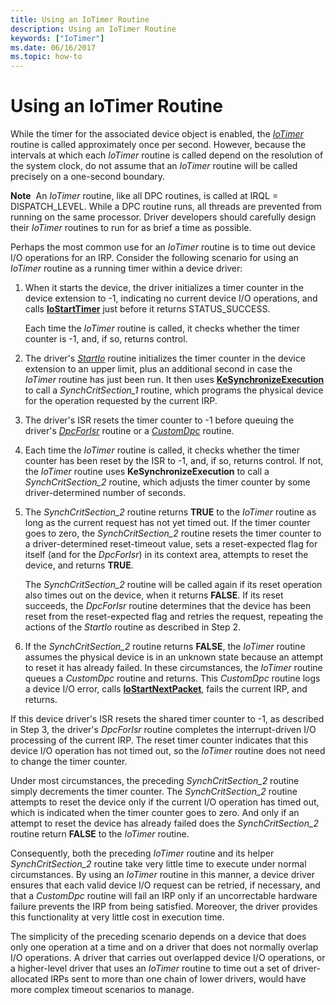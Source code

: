 ```yaml
---
title: Using an IoTimer Routine
description: Using an IoTimer Routine
keywords: ["IoTimer"]
ms.date: 06/16/2017
ms.topic: how-to
---
```


# Using an IoTimer Routine





While the timer for the associated device object is enabled, the [*IoTimer*](/windows-hardware/drivers/ddi/wdm/nc-wdm-io_timer_routine) routine is called approximately once per second. However, because the intervals at which each *IoTimer* routine is called depend on the resolution of the system clock, do not assume that an *IoTimer* routine will be called precisely on a one-second boundary.

**Note**  An *IoTimer* routine, like all DPC routines, is called at IRQL = DISPATCH\_LEVEL. While a DPC routine runs, all threads are prevented from running on the same processor. Driver developers should carefully design their *IoTimer* routines to run for as brief a time as possible.

 

Perhaps the most common use for an *IoTimer* routine is to time out device I/O operations for an IRP. Consider the following scenario for using an *IoTimer* routine as a running timer within a device driver:

1.  When it starts the device, the driver initializes a timer counter in the device extension to -1, indicating no current device I/O operations, and calls [**IoStartTimer**](/windows-hardware/drivers/ddi/ntifs/nf-ntifs-iostarttimer) just before it returns STATUS\_SUCCESS.

    Each time the *IoTimer* routine is called, it checks whether the timer counter is -1, and, if so, returns control.

2.  The driver's [*StartIo*](/windows-hardware/drivers/ddi/wdm/nc-wdm-driver_startio) routine initializes the timer counter in the device extension to an upper limit, plus an additional second in case the *IoTimer* routine has just been run. It then uses [**KeSynchronizeExecution**](/windows-hardware/drivers/ddi/wdm/nf-wdm-kesynchronizeexecution) to call a *SynchCritSection\_1* routine, which programs the physical device for the operation requested by the current IRP.

3.  The driver's ISR resets the timer counter to -1 before queuing the driver's [*DpcForIsr*](/windows-hardware/drivers/ddi/wdm/nc-wdm-io_dpc_routine) routine or a [*CustomDpc*](/windows-hardware/drivers/ddi/wdm/nc-wdm-kdeferred_routine) routine.

4.  Each time the *IoTimer* routine is called, it checks whether the timer counter has been reset by the ISR to -1, and, if so, returns control. If not, the *IoTimer* routine uses **KeSynchronizeExecution** to call a *SynchCritSection\_2* routine, which adjusts the timer counter by some driver-determined number of seconds.

5.  The *SynchCritSection\_2* routine returns **TRUE** to the *IoTimer* routine as long as the current request has not yet timed out. If the timer counter goes to zero, the *SynchCritSection\_2* routine resets the timer counter to a driver-determined reset-timeout value, sets a reset-expected flag for itself (and for the *DpcForIsr*) in its context area, attempts to reset the device, and returns **TRUE**.

    The *SynchCritSection\_2* routine will be called again if its reset operation also times out on the device, when it returns **FALSE**. If its reset succeeds, the *DpcForIsr* routine determines that the device has been reset from the reset-expected flag and retries the request, repeating the actions of the *StartIo* routine as described in Step 2.

6.  If the *SynchCritSection\_2* routine returns **FALSE**, the *IoTimer* routine assumes the physical device is in an unknown state because an attempt to reset it has already failed. In these circumstances, the *IoTimer* routine queues a *CustomDpc* routine and returns. This *CustomDpc* routine logs a device I/O error, calls [**IoStartNextPacket**](/windows-hardware/drivers/ddi/ntifs/nf-ntifs-iostartnextpacket), fails the current IRP, and returns.

If this device driver's ISR resets the shared timer counter to -1, as described in Step 3, the driver's *DpcForIsr* routine completes the interrupt-driven I/O processing of the current IRP. The reset timer counter indicates that this device I/O operation has not timed out, so the *IoTimer* routine does not need to change the timer counter.

Under most circumstances, the preceding *SynchCritSection\_2* routine simply decrements the timer counter. The *SynchCritSection\_2* routine attempts to reset the device only if the current I/O operation has timed out, which is indicated when the timer counter goes to zero. And only if an attempt to reset the device has already failed does the *SynchCritSection\_2* routine return **FALSE** to the *IoTimer* routine.

Consequently, both the preceding *IoTimer* routine and its helper *SynchCritSection\_2* routine take very little time to execute under normal circumstances. By using an *IoTimer* routine in this manner, a device driver ensures that each valid device I/O request can be retried, if necessary, and that a *CustomDpc* routine will fail an IRP only if an uncorrectable hardware failure prevents the IRP from being satisfied. Moreover, the driver provides this functionality at very little cost in execution time.

The simplicity of the preceding scenario depends on a device that does only one operation at a time and on a driver that does not normally overlap I/O operations. A driver that carries out overlapped device I/O operations, or a higher-level driver that uses an *IoTimer* routine to time out a set of driver-allocated IRPs sent to more than one chain of lower drivers, would have more complex timeout scenarios to manage.

 

